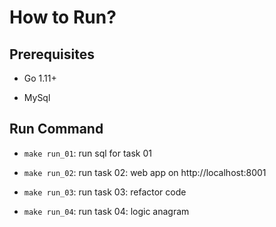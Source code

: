 # How to Run?

## Prerequisites

- Go 1.11+

- MySql

## Run Command

- `make run_01`: run sql for task 01

- `make run_02`: run task 02: web app on http://localhost:8001


- `make run_03`: run task 03: refactor code

- `make run_04`: run task 04: logic anagram
